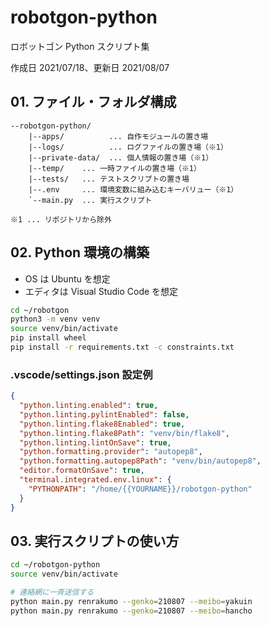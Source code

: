 # robotgon-python

ロボットゴン Python スクリプト集

作成日 2021/07/18、更新日 2021/08/07

## 01. ファイル・フォルダ構成

```text
--robotgon-python/
    |--apps/          ... 自作モジュールの置き場
    |--logs/          ... ログファイルの置き場（※1）
    |--private-data/  ... 個人情報の置き場（※1）
    |--temp/    ... 一時ファイルの置き場（※1）
    |--tests/   ... テストスクリプトの置き場
    |--.env     ... 環境変数に組み込むキーバリュー（※1）
    `--main.py  ... 実行スクリプト

※1 ... リポジトリから除外
```

## 02. Python 環境の構築

- OS は Ubuntu を想定
- エディタは Visual Studio Code を想定

```bash
cd ~/robotgon
python3 -m venv venv
source venv/bin/activate
pip install wheel
pip install -r requirements.txt -c constraints.txt
```

### .vscode/settings.json 設定例

```json
{
  "python.linting.enabled": true,
  "python.linting.pylintEnabled": false,
  "python.linting.flake8Enabled": true,
  "python.linting.flake8Path": "venv/bin/flake8",
  "python.linting.lintOnSave": true,
  "python.formatting.provider": "autopep8",
  "python.formatting.autopep8Path": "venv/bin/autopep8",
  "editor.formatOnSave": true,
  "terminal.integrated.env.linux": {
    "PYTHONPATH": "/home/{{YOURNAME}}/robotgon-python"
  }
}
```

## 03. 実行スクリプトの使い方

```bash
cd ~/robotgon-python
source venv/bin/activate

# 連絡網に一斉送信する
python main.py renrakumo --genko=210807 --meibo=yakuin
python main.py renrakumo --genko=210807 --meibo=hancho
```
